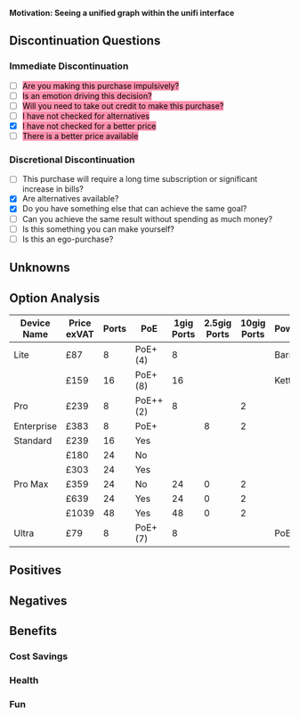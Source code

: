 **Motivation: Seeing a unified graph within the unifi interface**
## Discontinuation Questions
### Immediate Discontinuation
- [ ] <mark style="background: #FF5582A6;">Are you making this purchase impulsively? </mark>
- [ ] <mark style="background: #FF5582A6;">Is an emotion driving this decision? </mark>
- [ ] <mark style="background: #FF5582A6;">Will you need to take out credit to make this purchase? </mark>
- [ ] <mark style="background: #FF5582A6;">I have not checked for alternatives</mark>
- [x] <mark style="background: #FF5582A6;">I have not checked for a better price</mark>
- [ ] <mark style="background: #FF5582A6;">There is a better price available</mark>
### Discretional Discontinuation
- [ ] This purchase will require a long time subscription or significant increase in bills? 
- [x] Are alternatives available? 
- [x] Do you have something else that can achieve the same goal? 
- [ ] Can you achieve the same result without spending as much money? 
- [ ] Is this something you can make yourself? 
- [ ] Is this an ego-purchase? 
## Unknowns

## Option Analysis
| Device Name | Price <br>exVAT | Ports | PoE       | 1gig Ports | 2.5gig Ports | 10gig Ports | Power  |
| ----------- | --------------- | ----- | --------- | ---------- | ------------ | ----------- | ------ |
| Lite        | £87             | 8     | PoE+ (4)  | 8          |              |             | Barrel |
|             | £159            | 16    | PoE+ (8)  | 16         |              |             | Kettle |
| Pro         | £239            | 8     | PoE++ (2) | 8          |              | 2           |        |
| Enterprise  | £383            | 8     | PoE+      |            | 8            | 2           |        |
| Standard    | £239            | 16    | Yes       |            |              |             |        |
|             | £180            | 24    | No        |            |              |             |        |
|             | £303            | 24    | Yes       |            |              |             |        |
| Pro Max     | £359            | 24    | No        | 24         | 0            | 2           |        |
|             | £639            | 24    | Yes       | 24         | 0            | 2           |        |
|             | £1039           | 48    | Yes       | 48         | 0            | 2           |        |
| Ultra       | £79             | 8     | PoE+ (7)  | 8          |              |             | PoE    |
## Positives

## Negatives

## Benefits

### Cost Savings

### Health

### Fun

